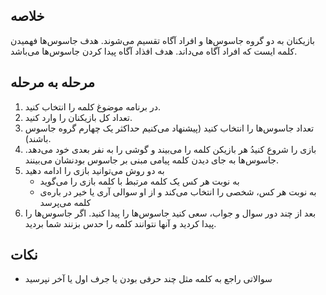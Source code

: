 
## خلاصه
بازیکنان به دو گروه جاسوس‌ها و افراد آگاه تقسیم می‌شوند.
هدف جاسوس‌ها فهمیدن کلمه ایست که افراد آگاه می‌داند.
هدف افذاد آگاه پیدا کردن جاسوس‌ها می‌باشد.

## مرحله به مرحله
1. در برنامه موضوغ کلمه را انتخاب کنید.
2. تعداد کل بازیکنان را وارد کنید.
3. تعداد جاسوس‌ها را انتخاب کنید (پیشنهاد می‌کنیم حداکثر یک چهارم گروه جاسوس باشند).
4. بازی را شروع کنیدُ هر بازیکن کلمه را می‌بیند و گوشی را به نفر بعدی خود می‌دهد. جاسوس‌ها به جای دیدن کلمه پیامی مبنی بر جاسوس بودنشان می‌بینند.
5. به دو روش می‌توانید بازی را ادامه دهید
    - به نوبت هر کس یک کلمه مرتبط با کلمه بازی را می‌گوید
    - به نوبت هر کس، شخصی را انتخاب می‌کند و از او سوالی آری یا خیر در باره‌ی کلمه می‌پرسد
6. بعد از چند دور سوال و جواب، سعی کنید جاسوس‌ها را پیدا کنید. اگر جاسوس‌ها را پیدا کردید و آنها نتوانند کلمه را حدس بزنند شما بردید.

## نکات
- سوالاتی راجع به کلمه مثل چند حرفی بودن یا جرف اول یا آخر نپرسید
